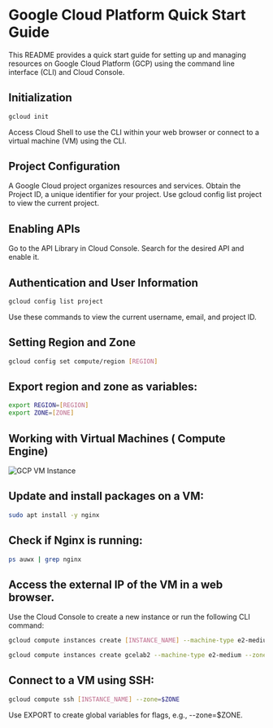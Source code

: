 # Google Cloud Platform Quick Start Guide

This README provides a quick start guide for setting up and managing resources on Google Cloud Platform (GCP) using the command line interface (CLI) and Cloud Console.

## Initialization

```bash
gcloud init
```

Access Cloud Shell to use the CLI within your web browser or connect to a virtual machine (VM) using the CLI.

## Project Configuration
A Google Cloud project organizes resources and services.
Obtain the Project ID, a unique identifier for your project.
Use gcloud config list project to view the current project.

## Enabling APIs

Go to the API Library in Cloud Console.
Search for the desired API and enable it.

## Authentication and User Information

```bash gcloud auth list
gcloud config list project
```
Use these commands to view the current username, email, and project ID.

## Setting Region and Zone

```bash
gcloud config set compute/region [REGION]
```
## Export region and zone as variables:
```bash
export REGION=[REGION]
export ZONE=[ZONE]
```
## Working with Virtual Machines ( Compute Engine)
![GCP VM Instance](https://cdn.discordapp.com/attachments/1081183405779197973/1204074589445947463/image.png?ex=65d368d8&is=65c0f3d8&hm=9b0f1eaeffa747ca0beb10df860676d0b8ac8b21dee9af1106955)
## Update and install packages on a VM:
```bash sudo apt-get update
sudo apt install -y nginx
```
## Check if Nginx is running:
```bash
ps auwx | grep nginx
```

## Access the external IP of the VM in a web browser.
Use the Cloud Console to create a new instance or run the following CLI command:
```bash
gcloud compute instances create [INSTANCE_NAME] --machine-type e2-medium --zone=$ZONE
```

```bash
gcloud compute instances create gcelab2 --machine-type e2-medium --zone=$ZONE
```

## Connect to a VM using SSH:
```bash
gcloud compute ssh [INSTANCE_NAME] --zone=$ZONE
```
Use EXPORT to create global variables for flags, e.g., --zone=$ZONE.

